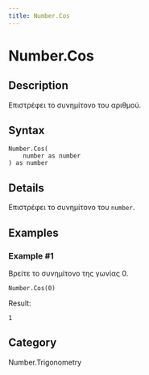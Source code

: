 ```yaml
---
title: Number.Cos
---
```


# Number.Cos


## Description

Επιστρέφει το συνημίτονο του αριθμού.


## Syntax

```powerquery
Number.Cos(
    number as number
) as number
```


## Details

Επιστρέφει το συνημίτονο του <code>number</code>.


## Examples

### Example #1 
Βρείτε το συνημίτονο της γωνίας 0.
```powerquery
Number.Cos(0)
```

Result: 
```powerquery
1
```




## Category
Number.Trigonometry
